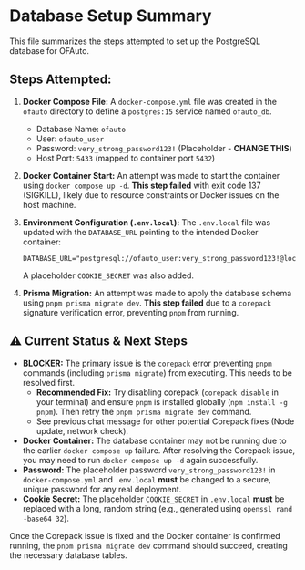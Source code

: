 # Database Setup Summary

This file summarizes the steps attempted to set up the PostgreSQL database for OFAuto.

## Steps Attempted:

1.  **Docker Compose File:** A `docker-compose.yml` file was created in the `ofauto` directory to define a `postgres:15` service named `ofauto_db`.
    *   Database Name: `ofauto`
    *   User: `ofauto_user`
    *   Password: `very_strong_password123!` (Placeholder - **CHANGE THIS**)
    *   Host Port: `5433` (mapped to container port `5432`)

2.  **Docker Container Start:** An attempt was made to start the container using `docker compose up -d`. **This step failed** with exit code 137 (SIGKILL), likely due to resource constraints or Docker issues on the host machine.

3.  **Environment Configuration (`.env.local`):** The `.env.local` file was updated with the `DATABASE_URL` pointing to the intended Docker container:
    ```
    DATABASE_URL="postgresql://ofauto_user:very_strong_password123!@localhost:5433/ofauto"
    ```
    A placeholder `COOKIE_SECRET` was also added.

4.  **Prisma Migration:** An attempt was made to apply the database schema using `pnpm prisma migrate dev`. **This step failed** due to a `corepack` signature verification error, preventing `pnpm` from running.

## ⚠️ Current Status & Next Steps

*   **BLOCKER:** The primary issue is the `corepack` error preventing `pnpm` commands (including `prisma migrate`) from executing. This needs to be resolved first.
    *   **Recommended Fix:** Try disabling corepack (`corepack disable` in your terminal) and ensure `pnpm` is installed globally (`npm install -g pnpm`). Then retry the `pnpm prisma migrate dev` command.
    *   See previous chat message for other potential Corepack fixes (Node update, network check).
*   **Docker Container:** The database container may not be running due to the earlier `docker compose up` failure. After resolving the Corepack issue, you may need to run `docker compose up -d` again successfully.
*   **Password:** The placeholder password `very_strong_password123!` in `docker-compose.yml` and `.env.local` **must** be changed to a secure, unique password for any real deployment.
*   **Cookie Secret:** The placeholder `COOKIE_SECRET` in `.env.local` **must** be replaced with a long, random string (e.g., generated using `openssl rand -base64 32`).

Once the Corepack issue is fixed and the Docker container is confirmed running, the `pnpm prisma migrate dev` command should succeed, creating the necessary database tables. 